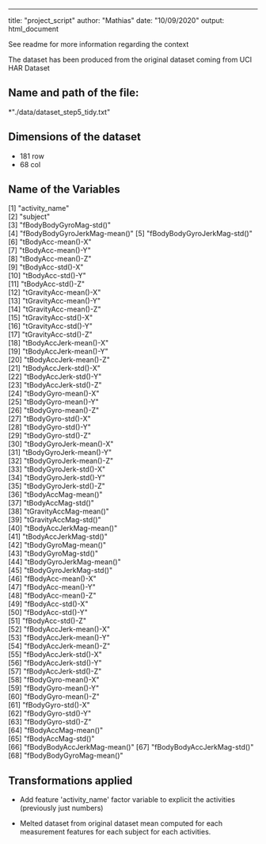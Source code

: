 ---
title: "project_script"
author: "Mathias"
date: "10/09/2020"
output: html_document


See readme for more information regarding the context 

The dataset has been produced from the original dataset coming from UCI HAR Dataset


## Name and path of the file:

*"./data/dataset_step5_tidy.txt"


## Dimensions of the dataset

* 181 row 
* 68 col


## Name of the Variables

   [1] "activity_name"              
   [2] "subject"                    
   [3] "fBodyBodyGyroMag-std()"     
   [4] "fBodyBodyGyroJerkMag-mean()"
   [5] "fBodyBodyGyroJerkMag-std()" 
   [6] "tBodyAcc-mean()-X"          
   [7] "tBodyAcc-mean()-Y"          
   [8] "tBodyAcc-mean()-Z"          
   [9] "tBodyAcc-std()-X"           
  [10] "tBodyAcc-std()-Y"           
  [11] "tBodyAcc-std()-Z"           
  [12] "tGravityAcc-mean()-X"       
  [13] "tGravityAcc-mean()-Y"       
  [14] "tGravityAcc-mean()-Z"       
  [15] "tGravityAcc-std()-X"        
  [16] "tGravityAcc-std()-Y"        
  [17] "tGravityAcc-std()-Z"        
  [18] "tBodyAccJerk-mean()-X"      
  [19] "tBodyAccJerk-mean()-Y"      
  [20] "tBodyAccJerk-mean()-Z"      
  [21] "tBodyAccJerk-std()-X"       
  [22] "tBodyAccJerk-std()-Y"       
  [23] "tBodyAccJerk-std()-Z"       
  [24] "tBodyGyro-mean()-X"         
  [25] "tBodyGyro-mean()-Y"         
  [26] "tBodyGyro-mean()-Z"         
  [27] "tBodyGyro-std()-X"          
  [28] "tBodyGyro-std()-Y"          
  [29] "tBodyGyro-std()-Z"          
  [30] "tBodyGyroJerk-mean()-X"     
  [31] "tBodyGyroJerk-mean()-Y"     
  [32] "tBodyGyroJerk-mean()-Z"     
  [33] "tBodyGyroJerk-std()-X"      
  [34] "tBodyGyroJerk-std()-Y"      
  [35] "tBodyGyroJerk-std()-Z"      
  [36] "tBodyAccMag-mean()"         
  [37] "tBodyAccMag-std()"          
  [38] "tGravityAccMag-mean()"      
  [39] "tGravityAccMag-std()"       
  [40] "tBodyAccJerkMag-mean()"     
  [41] "tBodyAccJerkMag-std()"      
  [42] "tBodyGyroMag-mean()"        
  [43] "tBodyGyroMag-std()"         
  [44] "tBodyGyroJerkMag-mean()"    
  [45] "tBodyGyroJerkMag-std()"     
  [46] "fBodyAcc-mean()-X"          
  [47] "fBodyAcc-mean()-Y"          
  [48] "fBodyAcc-mean()-Z"          
  [49] "fBodyAcc-std()-X"           
  [50] "fBodyAcc-std()-Y"           
  [51] "fBodyAcc-std()-Z"           
  [52] "fBodyAccJerk-mean()-X"      
  [53] "fBodyAccJerk-mean()-Y"      
  [54] "fBodyAccJerk-mean()-Z"      
  [55] "fBodyAccJerk-std()-X"       
  [56] "fBodyAccJerk-std()-Y"       
  [57] "fBodyAccJerk-std()-Z"       
  [58] "fBodyGyro-mean()-X"         
  [59] "fBodyGyro-mean()-Y"         
  [60] "fBodyGyro-mean()-Z"         
  [61] "fBodyGyro-std()-X"          
  [62] "fBodyGyro-std()-Y"          
  [63] "fBodyGyro-std()-Z"          
  [64] "fBodyAccMag-mean()"         
  [65] "fBodyAccMag-std()"          
  [66] "fBodyBodyAccJerkMag-mean()" 
  [67] "fBodyBodyAccJerkMag-std()"  
  [68] "fBodyBodyGyroMag-mean()"  


## Transformations applied

* Add feature 'activity_name' factor variable to explicit the activities (previously just numbers)

* Melted dataset from original dataset mean computed for each measurement features for each subject for each activities.
